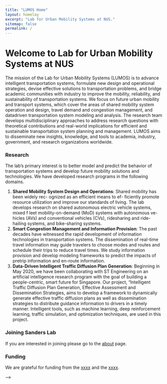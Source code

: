 ```yaml
---
title: "LUMOS Home"
layout: homelay
excerpt: "Lab for Urban Mobility Systems at NUS."
sitemap: false
permalink: /
---
```


# Welcome to Lab for Urban Mobility Systems at NUS

<!-- ![image](https://s3.eu-west-1.amazonaws.com/presspage-production-content/uploads/2580/mit_report-1-103449.jpg){: style="width: 250px; float: left;margin-right: 20px; border: 10px"} -->

The mission of the Lab for Urban Mobility Systems (LUMOS) is to advance intelligent transportation systems, formulate new design and operational strategies, devise effective solutions to transportation problems, and bridge academic communities with industry to improve the mobility, reliability, and sustainability of transportation systems. We focus on future urban mobility and transport systems, which cover the areas of shared mobility system operation and design, travel demand and congestion management, and datadriven transportation system modeling and analysis. The research team develops multidisciplinary approaches to address research questions with theoretical contributions and real-world implications for efficient and sustainable transportation system planning and management. LUMOS aims to disseminate new insights, knowledge, and tools to academia, industry, government, and research organizations worldwide.

### Research
The lab’s primary interest is to better model and predict the behavior of transportation systems and develop future mobility solutions and technologies. We have developed research programs in the following domains.

1. **Shared Mobility System Design and Operations**: Shared mobility has been widely rec- ognized as an efficient means to ef- ficiently promote resource utilization and improve our standards of living. The lab develops research on shared autonomous electric vehicle systems, mixed f leet mobility-on-demand (MoD) systems with autonomous ve- hicles (AVs) and conventional vehicles (CVs), ridesharing and ride-hailing systems, and bike-sharing systems.
2. **Smart Congestion Management and Information Provision**: The past decades have witnessed the rapid development of information technologies in transportation systems. The dissemination of real-time travel information may guide travelers to choose modes and routes and schedule their trips to reduce travel times. We study information provision and develop modeling frameworks to predict the impacts of pretrip information and en-route information.
3. **Data-Driven Intelligent Traffic Diffusion Plan Generation**: Beginning in May 2020, we have been collaborating with ST Engineering on an artificial intelligence research program with the goal of building a people-centric, smart future for Singapore. Our project, “Intelligent Traffic Diffusion Plan Generation, Effective Assessment and Dissemination Strategies, aims to develop a framework to dynamically generate effective traffic diffusion plans as well as dissemination strategies to distribute guidance information to drivers in a timely manner. Intelligent tools, such as machine learning, deep reinforcement learning, traffic simulation, and optimization techniques, are used in this project.

### Joining Sanders Lab
If you are interested in joining please go to the [about](about) page. 

### Funding
We are grateful for funding from the [xxxx](link) and the [xxxx](link).

<!-- <!-<figure class="third">
<img src="{{ site.url }}{{ site.baseurl }}/images/logopic/Logo_NIMH.png" style="width: 200px">	<img src="{{ site.url }}{{ site.baseurl }}/images/logopic/Logo_SFARI.png" style="width: 200px">

<img src="{{ site.url }}{{ site.baseurl }}/images/logopic/Logo_ASF.jpeg" style="width: 200px"> <img src="{{ site.url }}{{ site.baseurl }}/images/logopic/Logo_BBRF.png" style="width: 200px">
</figure> -->
 -->





